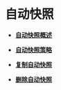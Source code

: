 # 自动快照<a name="ZH-CN_TOPIC_0000001405476846"></a>

-   **[自动快照概述](自动快照概述.md)**  

-   **[自动快照策略](自动快照策略.md)**  

-   **[复制自动快照](复制自动快照.md)**  

-   **[删除自动快照](删除自动快照.md)**  


